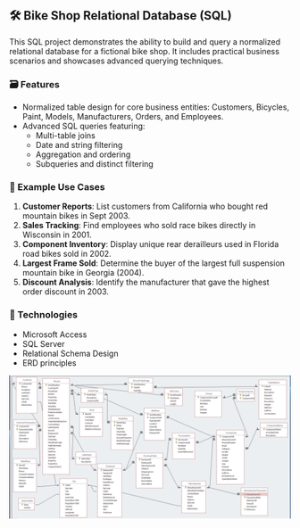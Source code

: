 ## 🛠️ Bike Shop Relational Database (SQL)

This SQL project demonstrates the ability to build and query a normalized relational database for a fictional bike shop. It includes practical business scenarios and showcases advanced querying techniques.

### 🗃️ Features

- Normalized table design for core business entities: Customers, Bicycles, Paint, Models, Manufacturers, Orders, and Employees.
- Advanced SQL queries featuring:
  - Multi-table joins
  - Date and string filtering
  - Aggregation and ordering
  - Subqueries and distinct filtering

### 🧠 Example Use Cases

1. **Customer Reports**: List customers from California who bought red mountain bikes in Sept 2003.
2. **Sales Tracking**: Find employees who sold race bikes directly in Wisconsin in 2001.
3. **Component Inventory**: Display unique rear derailleurs used in Florida road bikes sold in 2002.
4. **Largest Frame Sold**: Determine the buyer of the largest full suspension mountain bike in Georgia (2004).
5. **Discount Analysis**: Identify the manufacturer that gave the highest order discount in 2003.

### 📄 Technologies

- Microsoft Access
- SQL Server
- Relational Schema Design
- ERD principles

![Relational Database](Bike_ERD.png)
